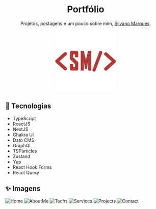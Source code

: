 <h1 align="center">Portfólio</h1>
<p align="center">Projetos, postagens e um pouco sobre mim, <a href="https://silvanomarques.vercel.app/">Silvano Marques</a>.</p>

<p align="center">
  <img src="public/icons/android-chrome-192x192.png" />
</p>

## :rocket: Tecnologias

- TypeScript
- ReactJS
- NextJS
- Chakra UI
- Dato CMS
- GraphQL
- TSParticles
- Zustand
- Yup
- React Hook Forms
- React Query

## :sparkles: Imagens

![Home](https://user-images.githubusercontent.com/59753526/213937325-221b8f3b-d618-424b-b2e1-a7ff861a6a93.png)
![AboutMe](https://user-images.githubusercontent.com/59753526/213937326-935e50e7-b7b4-4cf4-b66d-fedfd135b55c.png)
![Techs](https://user-images.githubusercontent.com/59753526/213937327-875a7297-018a-402a-b1ac-746553995dcb.png)
![Services](https://user-images.githubusercontent.com/59753526/213937320-f9ec2a56-e3ee-4ae7-ab31-cc28f0b11e3b.png)
![Projects](https://user-images.githubusercontent.com/59753526/213937324-64b6d635-8c54-4052-9e49-5196fbbe3c2b.png)
![Contact](https://user-images.githubusercontent.com/59753526/213937322-0c1d575b-b106-48bc-b85f-7405fee7ffa7.png)
